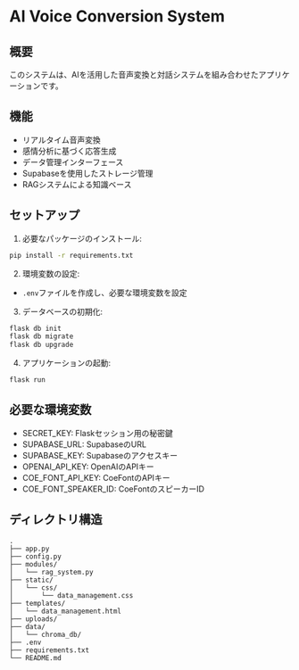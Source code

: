 # AI Voice Conversion System

## 概要
このシステムは、AIを活用した音声変換と対話システムを組み合わせたアプリケーションです。

## 機能
- リアルタイム音声変換
- 感情分析に基づく応答生成
- データ管理インターフェース
- Supabaseを使用したストレージ管理
- RAGシステムによる知識ベース

## セットアップ
1. 必要なパッケージのインストール:
```bash
pip install -r requirements.txt
```

2. 環境変数の設定:
- `.env`ファイルを作成し、必要な環境変数を設定

3. データベースの初期化:
```bash
flask db init
flask db migrate
flask db upgrade
```

4. アプリケーションの起動:
```bash
flask run
```

## 必要な環境変数
- SECRET_KEY: Flaskセッション用の秘密鍵
- SUPABASE_URL: SupabaseのURL
- SUPABASE_KEY: Supabaseのアクセスキー
- OPENAI_API_KEY: OpenAIのAPIキー
- COE_FONT_API_KEY: CoeFontのAPIキー
- COE_FONT_SPEAKER_ID: CoeFontのスピーカーID

## ディレクトリ構造
```
.
├── app.py
├── config.py
├── modules/
│   └── rag_system.py
├── static/
│   └── css/
│       └── data_management.css
├── templates/
│   └── data_management.html
├── uploads/
├── data/
│   └── chroma_db/
├── .env
├── requirements.txt
└── README.md
``` 